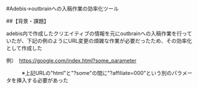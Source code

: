 #Adebis→outbrainへの入稿作業の効率化ツール

##【背景・課題】

adebis内で作成したクリエイティブの情報を元にoutbrainへの入稿作業を行っていたが、下記の例のようにURL変更の煩雑な作業が必要だったため、その効率化として作成した

例）　https://google.com/index.html?some_parameter

　　　※上記URLの"html"と"?some"の間に"?affiliate=000"という別のパラメータを挿入する必要があった
